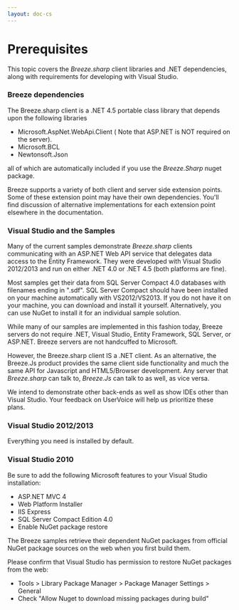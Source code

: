 ```yaml
---
layout: doc-cs
---
```


# Prerequisites

This topic covers the *Breeze.sharp* client libraries and .NET  dependencies, along with requirements for developing with Visual Studio.

### Breeze dependencies

The Breeze.sharp client is a .NET 4.5 portable class library that depends upon the following libraries

- Microsoft.AspNet.WebApi.Client ( Note that ASP.NET is NOT required on the server).
- Microsoft.BCL
- Newtonsoft.Json
 
all of which are automatically included if you use the *Breeze.Sharp* nuget package.

Breeze supports a variety of both client and server side extension points. Some of these extension point may have their own dependencies.  You'll find discussion of alternative implementations for each extension point elsewhere in the documentation.


### Visual Studio and the Samples

Many of the current samples demonstrate *Breeze.sharp* clients communicating with an ASP.NET Web API service that delegates data access to the Entity Framework. They were developed with Visual Studio 2012/2013 and run on either .NET 4.0 or .NET 4.5 (both platforms are fine).

Most samples get their data from SQL Server Compact  4.0 databases with filenames ending in ".sdf". SQL Server Compact should have been installed on your machine automatically with VS2012/VS2013. If you do not have it on your machine, you can download and install it yourself. Alternatively, you can use NuGet to install it for an individual sample solution.
 
While many of our samples are implemented in this fashion today, Breeze servers do not require .NET, Visual Studio, Entity Framework, SQL Server, or ASP.NET. Breeze servers are not handcuffed to Microsoft. 

However, the Breeze.sharp client IS a .NET client.  As an alternative, the Breeze.Js product provides the same client side functionality and much the same API for Javascript and HTML5/Browser development.  Any server that *Breeze.sharp* can talk to, *Breeze.Js* can talk to as well, as vice versa. 

We intend to demonstrate other back-ends as well as show IDEs other than Visual Studio. Your feedback on UserVoice will help us prioritize these plans.

### Visual Studio 2012/2013

Everything you need is installed by default.

### Visual Studio 2010

Be sure to add the following Microsoft features to your Visual Studio installation:

- ASP.NET MVC 4
- Web Platform Installer
- IIS Express
- SQL Server Compact Edition 4.0
- Enable NuGet package restore

The Breeze samples retrieve their dependent NuGet packages from official NuGet package sources on the web when you first build them.

Please confirm that Visual Studio has permission to restore NuGet packages from the web:

- Tools > Library Package Manager > Package Manager Settings > General
- Check "Allow Nuget to download missing packages during build"